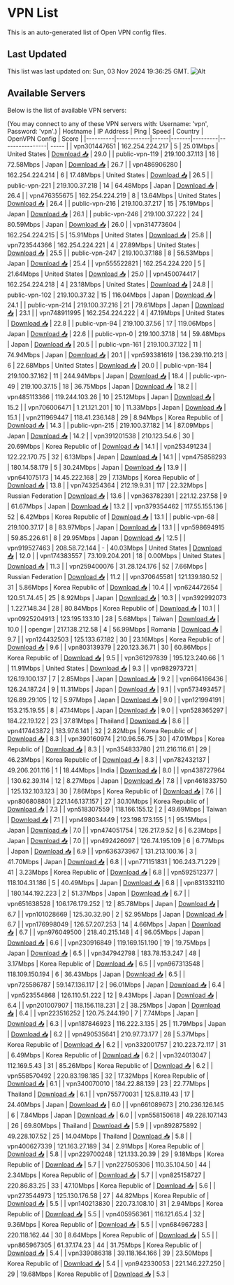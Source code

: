 # VPN List

This is an auto-generated list of Open VPN config files.

## Last Updated

This list was last updated on: Sun, 03 Nov 2024 19:36:25 GMT.
![Alt](https://repobeats.axiom.co/api/embed/186b98318ef1479477931607c1ad7d823f12451f.svg "Repobeats analytics image")

## Available Servers

Below is the list of available VPN servers:

(You may connect to any of these VPN servers with: Username: 'vpn', Password: 'vpn'.)
| Hostname | IP Address | Ping | Speed | Country | OpenVPN Config | Score |
|----------|------------|------|-------|---------|----------------| ----- |
| vpn301447651 | 162.254.224.217 | 5 | 25.01Mbps | United States | [Download 📥](./configs/server_0_US.ovpn) | 29.0 |
| public-vpn-119 | 219.100.37.113 | 16 | 72.58Mbps | Japan | [Download 📥](./configs/server_1_JP.ovpn) | 26.7 |
| vpn486906280 | 162.254.224.214 | 6 | 17.48Mbps | United States | [Download 📥](./configs/server_2_US.ovpn) | 26.5 |
| public-vpn-221 | 219.100.37.218 | 14 | 64.48Mbps | Japan | [Download 📥](./configs/server_3_JP.ovpn) | 26.4 |
| vpn476355675 | 162.254.224.219 | 8 | 13.64Mbps | United States | [Download 📥](./configs/server_4_US.ovpn) | 26.4 |
| public-vpn-216 | 219.100.37.217 | 15 | 75.19Mbps | Japan | [Download 📥](./configs/server_5_JP.ovpn) | 26.1 |
| public-vpn-246 | 219.100.37.222 | 24 | 80.59Mbps | Japan | [Download 📥](./configs/server_6_JP.ovpn) | 26.0 |
| vpn314773604 | 162.254.224.215 | 5 | 15.91Mbps | United States | [Download 📥](./configs/server_7_US.ovpn) | 25.8 |
| vpn723544366 | 162.254.224.221 | 4 | 27.89Mbps | United States | [Download 📥](./configs/server_8_US.ovpn) | 25.5 |
| public-vpn-247 | 219.100.37.188 | 8 | 56.53Mbps | Japan | [Download 📥](./configs/server_9_JP.ovpn) | 25.4 |
| vpn555522821 | 162.254.224.220 | 5 | 21.64Mbps | United States | [Download 📥](./configs/server_10_US.ovpn) | 25.0 |
| vpn450074417 | 162.254.224.218 | 4 | 23.18Mbps | United States | [Download 📥](./configs/server_11_US.ovpn) | 24.8 |
| public-vpn-102 | 219.100.37.32 | 15 | 116.04Mbps | Japan | [Download 📥](./configs/server_12_JP.ovpn) | 24.1 |
| public-vpn-214 | 219.100.37.216 | 21 | 79.61Mbps | Japan | [Download 📥](./configs/server_13_JP.ovpn) | 23.1 |
| vpn748911995 | 162.254.224.222 | 4 | 47.19Mbps | United States | [Download 📥](./configs/server_14_US.ovpn) | 22.8 |
| public-vpn-94 | 219.100.37.56 | 17 | 119.06Mbps | Japan | [Download 📥](./configs/server_15_JP.ovpn) | 22.6 |
| public-vpn-0 | 219.100.37.18 | 14 | 59.48Mbps | Japan | [Download 📥](./configs/server_16_JP.ovpn) | 20.5 |
| public-vpn-161 | 219.100.37.122 | 11 | 74.94Mbps | Japan | [Download 📥](./configs/server_17_JP.ovpn) | 20.1 |
| vpn593381619 | 136.239.110.213 | 6 | 22.68Mbps | United States | [Download 📥](./configs/server_18_US.ovpn) | 20.0 |
| public-vpn-184 | 219.100.37.162 | 11 | 244.94Mbps | Japan | [Download 📥](./configs/server_19_JP.ovpn) | 18.4 |
| public-vpn-49 | 219.100.37.15 | 18 | 36.75Mbps | Japan | [Download 📥](./configs/server_20_JP.ovpn) | 18.2 |
| vpn485113366 | 119.244.103.26 | 10 | 25.12Mbps | Japan | [Download 📥](./configs/server_21_JP.ovpn) | 15.2 |
| vpn706006471 | 1.21.121.201 | 10 | 11.33Mbps | Japan | [Download 📥](./configs/server_22_JP.ovpn) | 15.1 |
| vpn211969447 | 118.41.236.148 | 29 | 8.94Mbps | Korea Republic of | [Download 📥](./configs/server_23_KR.ovpn) | 14.3 |
| public-vpn-215 | 219.100.37.182 | 14 | 87.09Mbps | Japan | [Download 📥](./configs/server_24_JP.ovpn) | 14.2 |
| vpn391201538 | 210.123.54.6 | 30 | 20.69Mbps | Korea Republic of | [Download 📥](./configs/server_25_KR.ovpn) | 14.1 |
| vpn253491234 | 122.22.170.75 | 32 | 6.13Mbps | Japan | [Download 📥](./configs/server_26_JP.ovpn) | 14.1 |
| vpn475858293 | 180.14.58.179 | 5 | 30.24Mbps | Japan | [Download 📥](./configs/server_27_JP.ovpn) | 13.9 |
| vpn641075173 | 14.45.222.168 | 29 | 7.13Mbps | Korea Republic of | [Download 📥](./configs/server_28_KR.ovpn) | 13.8 |
| vpn743254364 | 212.19.9.31 | 117 | 22.32Mbps | Russian Federation | [Download 📥](./configs/server_29_RU.ovpn) | 13.6 |
| vpn363782391 | 221.12.237.58 | 9 | 61.67Mbps | Japan | [Download 📥](./configs/server_30_JP.ovpn) | 13.2 |
| vpn379354462 | 117.55.155.136 | 52 | 6.42Mbps | Korea Republic of | [Download 📥](./configs/server_31_KR.ovpn) | 13.1 |
| public-vpn-68 | 219.100.37.17 | 8 | 83.97Mbps | Japan | [Download 📥](./configs/server_32_JP.ovpn) | 13.1 |
| vpn598694915 | 59.85.226.61 | 8 | 29.95Mbps | Japan | [Download 📥](./configs/server_33_JP.ovpn) | 12.5 |
| vpn919527463 | 208.58.72.144 | - | 40.03Mbps | United States | [Download 📥](./configs/server_34_US.ovpn) | 12.0 |
| vpn174383557 | 73.109.204.201 | 18 | 0.00Mbps | United States | [Download 📥](./configs/server_35_US.ovpn) | 11.3 |
| vpn259400076 | 31.28.124.176 | 52 | 7.66Mbps | Russian Federation | [Download 📥](./configs/server_36_RU.ovpn) | 11.2 |
| vpn370645581 | 121.139.180.52 | 31 | 5.86Mbps | Korea Republic of | [Download 📥](./configs/server_37_KR.ovpn) | 10.4 |
| vpn624472654 | 120.51.74.45 | 25 | 8.92Mbps | Japan | [Download 📥](./configs/server_38_JP.ovpn) | 10.3 |
| vpn392992073 | 1.227.148.34 | 28 | 80.84Mbps | Korea Republic of | [Download 📥](./configs/server_39_KR.ovpn) | 10.1 |
| vpn0925204913 | 123.195.133.10 | 28 | 5.68Mbps | Taiwan | [Download 📥](./configs/server_40_TW.ovpn) | 10.0 |
| opengw | 217.138.212.58 | 4 | 56.99Mbps | Romania | [Download 📥](./configs/server_41_RO.ovpn) | 9.7 |
| vpn124432503 | 125.133.67.182 | 30 | 23.16Mbps | Korea Republic of | [Download 📥](./configs/server_42_KR.ovpn) | 9.6 |
| vpn803139379 | 220.123.36.71 | 30 | 60.86Mbps | Korea Republic of | [Download 📥](./configs/server_43_KR.ovpn) | 9.5 |
| vpn361297839 | 195.123.240.66 | 1 | 11.91Mbps | United States | [Download 📥](./configs/server_44_US.ovpn) | 9.3 |
| vpn982973721 | 126.19.100.137 | 7 | 2.85Mbps | Japan | [Download 📥](./configs/server_45_JP.ovpn) | 9.2 |
| vpn664166436 | 126.24.187.24 | 9 | 11.31Mbps | Japan | [Download 📥](./configs/server_46_JP.ovpn) | 9.1 |
| vpn573493457 | 126.89.29.105 | 12 | 5.97Mbps | Japan | [Download 📥](./configs/server_47_JP.ovpn) | 9.0 |
| vpn121994191 | 153.215.19.55 | 8 | 47.14Mbps | Japan | [Download 📥](./configs/server_48_JP.ovpn) | 9.0 |
| vpn528365297 | 184.22.19.122 | 23 | 37.81Mbps | Thailand | [Download 📥](./configs/server_49_TH.ovpn) | 8.6 |
| vpn417443872 | 183.97.6.141 | 32 | 2.82Mbps | Korea Republic of | [Download 📥](./configs/server_50_KR.ovpn) | 8.3 |
| vpn390160974 | 210.96.56.75 | 30 | 47.01Mbps | Korea Republic of | [Download 📥](./configs/server_51_KR.ovpn) | 8.3 |
| vpn354833780 | 211.216.116.61 | 29 | 46.23Mbps | Korea Republic of | [Download 📥](./configs/server_52_KR.ovpn) | 8.3 |
| vpn782432137 | 49.206.201.116 | 1 | 18.44Mbps | India | [Download 📥](./configs/server_53_IN.ovpn) | 8.0 |
| vpn438727964 | 130.62.39.114 | 12 | 8.27Mbps | Japan | [Download 📥](./configs/server_54_JP.ovpn) | 7.8 |
| vpn461833750 | 125.132.103.123 | 30 | 7.86Mbps | Korea Republic of | [Download 📥](./configs/server_55_KR.ovpn) | 7.6 |
| vpn806808801 | 221.146.137.157 | 27 | 30.10Mbps | Korea Republic of | [Download 📥](./configs/server_56_KR.ovpn) | 7.3 |
| vpn518307559 | 118.166.155.12 | 2 | 49.69Mbps | Taiwan | [Download 📥](./configs/server_57_TW.ovpn) | 7.1 |
| vpn498034449 | 123.198.173.155 | 1 | 95.15Mbps | Japan | [Download 📥](./configs/server_58_JP.ovpn) | 7.0 |
| vpn474051754 | 126.217.9.52 | 6 | 6.23Mbps | Japan | [Download 📥](./configs/server_59_JP.ovpn) | 7.0 |
| vpn492426097 | 126.74.195.109 | 6 | 6.77Mbps | Japan | [Download 📥](./configs/server_60_JP.ovpn) | 6.9 |
| vpn636373967 | 131.213.100.16 | 3 | 41.70Mbps | Japan | [Download 📥](./configs/server_61_JP.ovpn) | 6.8 |
| vpn771151831 | 106.243.71.229 | 41 | 3.23Mbps | Korea Republic of | [Download 📥](./configs/server_62_KR.ovpn) | 6.8 |
| vpn592512377 | 118.104.31.186 | 5 | 40.49Mbps | Japan | [Download 📥](./configs/server_63_JP.ovpn) | 6.8 |
| vpn831332110 | 180.144.192.223 | 2 | 51.37Mbps | Japan | [Download 📥](./configs/server_64_JP.ovpn) | 6.7 |
| vpn651638528 | 106.176.179.252 | 12 | 85.78Mbps | Japan | [Download 📥](./configs/server_65_JP.ovpn) | 6.7 |
| vpn101028669 | 125.30.32.90 | 2 | 52.95Mbps | Japan | [Download 📥](./configs/server_66_JP.ovpn) | 6.7 |
| vpn176998049 | 126.57.207.253 | 14 | 4.66Mbps | Japan | [Download 📥](./configs/server_67_JP.ovpn) | 6.7 |
| vpn976049500 | 218.40.215.148 | 4 | 96.05Mbps | Japan | [Download 📥](./configs/server_68_JP.ovpn) | 6.6 |
| vpn230916849 | 119.169.151.190 | 19 | 19.75Mbps | Japan | [Download 📥](./configs/server_69_JP.ovpn) | 6.5 |
| vpn347942798 | 183.78.153.247 | 48 | 3.17Mbps | Korea Republic of | [Download 📥](./configs/server_70_KR.ovpn) | 6.5 |
| vpn967313548 | 118.109.150.194 | 6 | 36.43Mbps | Japan | [Download 📥](./configs/server_71_JP.ovpn) | 6.5 |
| vpn725586787 | 59.147.136.117 | 2 | 96.01Mbps | Japan | [Download 📥](./configs/server_72_JP.ovpn) | 6.4 |
| vpn523554868 | 126.110.51.222 | 12 | 9.43Mbps | Japan | [Download 📥](./configs/server_73_JP.ovpn) | 6.4 |
| vpn201007907 | 118.156.118.231 | 2 | 38.25Mbps | Japan | [Download 📥](./configs/server_74_JP.ovpn) | 6.4 |
| vpn223516252 | 120.75.244.190 | 7 | 7.74Mbps | Japan | [Download 📥](./configs/server_75_JP.ovpn) | 6.3 |
| vpn187846923 | 116.222.3.135 | 25 | 11.79Mbps | Japan | [Download 📥](./configs/server_76_JP.ovpn) | 6.2 |
| vpn490535641 | 210.97.73.177 | 28 | 5.37Mbps | Korea Republic of | [Download 📥](./configs/server_77_KR.ovpn) | 6.2 |
| vpn332001757 | 210.223.72.117 | 31 | 6.49Mbps | Korea Republic of | [Download 📥](./configs/server_78_KR.ovpn) | 6.2 |
| vpn324013047 | 112.169.5.43 | 31 | 85.26Mbps | Korea Republic of | [Download 📥](./configs/server_79_KR.ovpn) | 6.2 |
| vpn558570492 | 220.83.198.185 | 32 | 17.32Mbps | Korea Republic of | [Download 📥](./configs/server_80_KR.ovpn) | 6.1 |
| vpn340070010 | 184.22.88.139 | 23 | 22.77Mbps | Thailand | [Download 📥](./configs/server_81_TH.ovpn) | 6.1 |
| vpn755770031 | 125.8.119.43 | 17 | 24.40Mbps | Japan | [Download 📥](./configs/server_82_JP.ovpn) | 6.0 |
| vpn661089673 | 210.236.126.145 | 6 | 7.84Mbps | Japan | [Download 📥](./configs/server_83_JP.ovpn) | 6.0 |
| vpn558150618 | 49.228.107.143 | 26 | 69.80Mbps | Thailand | [Download 📥](./configs/server_84_TH.ovpn) | 5.9 |
| vpn892875892 | 49.228.107.52 | 25 | 14.04Mbps | Thailand | [Download 📥](./configs/server_85_TH.ovpn) | 5.8 |
| vpn400627339 | 121.163.27.189 | 34 | 2.91Mbps | Korea Republic of | [Download 📥](./configs/server_86_KR.ovpn) | 5.8 |
| vpn229700248 | 121.133.20.39 | 29 | 9.18Mbps | Korea Republic of | [Download 📥](./configs/server_87_KR.ovpn) | 5.7 |
| vpn227505306 | 110.35.104.50 | 44 | 2.34Mbps | Korea Republic of | [Download 📥](./configs/server_88_KR.ovpn) | 5.7 |
| vpn825158727 | 220.86.83.25 | 33 | 47.10Mbps | Korea Republic of | [Download 📥](./configs/server_89_KR.ovpn) | 5.6 |
| vpn273544973 | 125.130.176.58 | 27 | 44.82Mbps | Korea Republic of | [Download 📥](./configs/server_90_KR.ovpn) | 5.5 |
| vpn140213830 | 220.73.108.10 | 31 | 2.94Mbps | Korea Republic of | [Download 📥](./configs/server_91_KR.ovpn) | 5.5 |
| vpn405956361 | 116.121.65.4 | 32 | 9.36Mbps | Korea Republic of | [Download 📥](./configs/server_92_KR.ovpn) | 5.5 |
| vpn684967283 | 220.118.162.44 | 30 | 8.64Mbps | Korea Republic of | [Download 📥](./configs/server_93_KR.ovpn) | 5.5 |
| vpn865967305 | 61.37.174.23 | 44 | 31.75Mbps | Korea Republic of | [Download 📥](./configs/server_94_KR.ovpn) | 5.4 |
| vpn339086318 | 39.118.164.166 | 39 | 23.50Mbps | Korea Republic of | [Download 📥](./configs/server_95_KR.ovpn) | 5.4 |
| vpn942330053 | 221.146.227.250 | 29 | 19.68Mbps | Korea Republic of | [Download 📥](./configs/server_96_KR.ovpn) | 5.3 |
